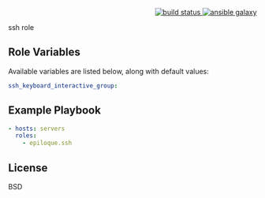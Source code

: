 <p align="right">
    <a href="https://travis-ci.org/epiloque/ansible-ssh">
        <img src="https://travis-ci.org/epiloque/ansible-ssh.svg?branch=master"
             alt="build status">
    </a>
        <a href="https://galaxy.ansible.com/epiloque/ssh">
        <img src="https://img.shields.io/badge/ansible--galaxy-ssh-blue.svg"
             alt="ansible galaxy">
    </a>
</p>

ssh role

## Role Variables

Available variables are listed below, along with default values:

```yaml
ssh_keyboard_interactive_group:
```

## Example Playbook

```yaml
- hosts: servers
  roles:
    - epiloque.ssh
```

## License

BSD
